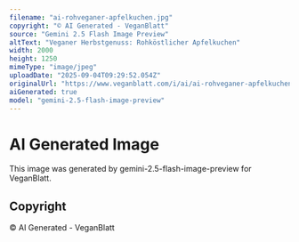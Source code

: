 ```yaml
---
filename: "ai-rohveganer-apfelkuchen.jpg"
copyright: "© AI Generated - VeganBlatt"
source: "Gemini 2.5 Flash Image Preview"
altText: "Veganer Herbstgenuss: Rohköstlicher Apfelkuchen"
width: 2000
height: 1250
mimeType: "image/jpeg"
uploadDate: "2025-09-04T09:29:52.054Z"
originalUrl: "https://www.veganblatt.com/i/ai/ai-rohveganer-apfelkuchen.jpg"
aiGenerated: true
model: "gemini-2.5-flash-image-preview"
---
```


# AI Generated Image

This image was generated by gemini-2.5-flash-image-preview for VeganBlatt.

## Copyright
© AI Generated - VeganBlatt
